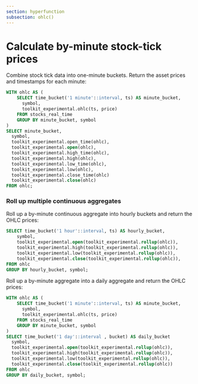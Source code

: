 ```yaml
---
section: hyperfunction
subsection: ohlc()
---
```


# Calculate by-minute stock-tick prices

Combine stock tick data into one-minute buckets. Return the asset prices and
timestamps for each minute:

```sql
WITH ohlc AS (
    SELECT time_bucket('1 minute'::interval, ts) AS minute_bucket,
      symbol,
      toolkit_experimental.ohlc(ts, price)
    FROM stocks_real_time
    GROUP BY minute_bucket, symbol
)
SELECT minute_bucket,
  symbol,
  toolkit_experimental.open_time(ohlc),
  toolkit_experimental.open(ohlc),
  toolkit_experimental.high_time(ohlc),
  toolkit_experimental.high(ohlc),
  toolkit_experimental.low_time(ohlc),
  toolkit_experimental.low(ohlc),
  toolkit_experimental.close_time(ohlc)
  toolkit_experimental.close(ohlc)
FROM ohlc;
```

### Roll up multiple continuous aggregates

Roll up a by-minute continuous aggregate into hourly buckets and return the OHLC
prices:

```sql
SELECT time_bucket('1 hour'::interval, ts) AS hourly_bucket,
    symbol,
    toolkit_experimental.open(toolkit_experimental.rollup(ohlc)),
    toolkit_experimental.high(toolkit_experimental.rollup(ohlc)),
    toolkit_experimental.low(toolkit_experimental.rollup(ohlc)),
    toolkit_experimental.close(toolkit_experimental.rollup(ohlc)),
FROM ohlc
GROUP BY hourly_bucket, symbol;
```

Roll up a by-minute aggregate into a daily aggregate and return the OHLC prices:

```sql
WITH ohlc AS (
    SELECT time_bucket('1 minute'::interval, ts) AS minute_bucket,
      symbol,
      toolkit_experimental.ohlc(ts, price)
    FROM stocks_real_time
    GROUP BY minute_bucket, symbol
)
SELECT time_bucket('1 day'::interval , bucket) AS daily_bucket
  symbol,
  toolkit_experimental.open(toolkit_experimental.rollup(ohlc)),
  toolkit_experimental.high(toolkit_experimental.rollup(ohlc)),
  toolkit_experimental.low(toolkit_experimental.rollup(ohlc)),
  toolkit_experimental.close(toolkit_experimental.rollup(ohlc))
FROM ohlc
GROUP BY daily_bucket, symbol;
```
